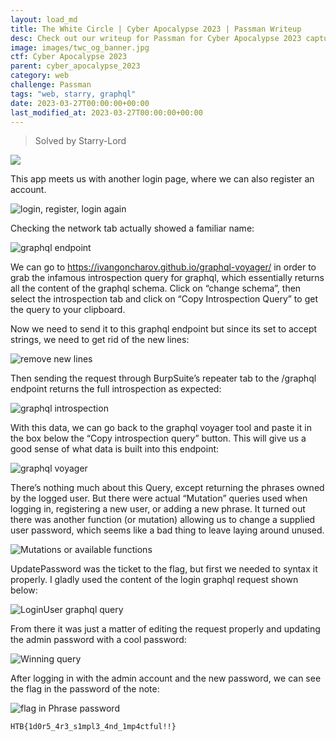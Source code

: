 ```yaml
---
layout: load_md
title: The White Circle | Cyber Apocalypse 2023 | Passman Writeup
desc: Check out our writeup for Passman for Cyber Apocalypse 2023 capture the flag competition.
image: images/twc_og_banner.jpg
ctf: Cyber Apocalypse 2023
parent: cyber_apocalypse_2023
category: web
challenge: Passman
tags: "web, starry, graphql"
date: 2023-03-27T00:00:00+00:00
last_modified_at: 2023-03-27T00:00:00+00:00
---
```



> Solved by Starry-Lord


![](https://i.imgur.com/DL7HClI.png)


This app meets us with another login page, where we can also register an account.

![login, register, login again](https://i.imgur.com/KRwOPL4.png)


Checking the network tab actually showed a familiar name:


![graphql endpoint](https://i.imgur.com/IhMS5D3.png)


We can go to https://ivangoncharov.github.io/graphql-voyager/ in order to grab the infamous introspection query for graphql, which essentially returns all the content of the graphql schema. Click on “change schema”, then select the introspection tab and click on “Copy Introspection Query” to get the query to your clipboard.

Now we need to send it to this graphql endpoint but since its set to accept strings, we need to get rid of the new lines:


![remove new lines](https://i.imgur.com/BJOnVR4.png)


Then sending the request through BurpSuite’s repeater tab to the /graphql endpoint returns the full introspection as expected:


![graphql introspection](https://i.imgur.com/2Ytt52V.png)


With this data, we can go back to the graphql voyager tool and paste it in the box below the “Copy introspection query” button. This will give us a good sense of what data is built into this endpoint:


![graphql voyager](https://i.imgur.com/A3obPEf.png)


There’s nothing much about this Query, except returning the phrases owned by the logged user. But there were actual “Mutation” queries used when logging in, registering a new user, or adding a new phrase. It turned out there was another function (or mutation) allowing us to change a supplied user password, which seems like a bad thing to leave laying around unused.


![Mutations or available functions](https://i.imgur.com/z3upnC8.png)


UpdatePassword was the ticket to the flag, but first we needed to syntax it properly. I gladly used the content of the login graphql request shown below:


![LoginUser graphql query](https://i.imgur.com/ZFZL9yl.png)


From there it was just a matter of editing the request properly and updating the admin password with a cool password:


![Winning query](https://i.imgur.com/SBpvrSR.png)


After logging in with the admin account and the new password, we can see the flag in the password of the note:


![flag in Phrase password](https://i.imgur.com/8JmPbOA.png)



    HTB{1d0r5_4r3_s1mpl3_4nd_1mp4ctful!!}

